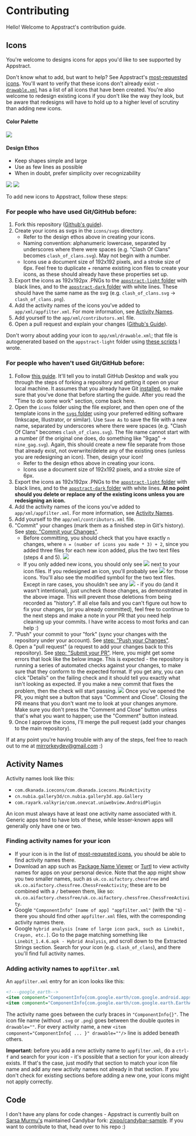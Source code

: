 # Contributing

Hello! Welcome to Appstract's contribution guide.

## Icons

You're welcome to designs icons for apps you'd like to see supported by Appstract.

Don't know what to add, but want to help? See Appstract's [most-requested icons](https://github.com/mirrorkeydev/Appstract/blob/master/icons/most-requested-icons.txt). You'll want to verify that these icons don't already exist - [`drawable.xml`](https://github.com/mirrorkeydev/Appstract/blob/master/app/xml/drawable.xml) has a list of all icons that have been created. You're also welcome to redesign existing icons if you don't like the way they look, but be aware that redesigns will have to hold up to a higher level of scrutiny than adding new icons.

#### Color Palette
![](https://user-images.githubusercontent.com/35010111/101709385-39fcfb80-3a44-11eb-9521-80d8ec0891db.png)

#### Design Ethos
- Keep shapes simple and large
- Use as few lines as possible
- When in doubt, prefer simplicity over recognizability

![](https://user-images.githubusercontent.com/35010111/101709693-cc050400-3a44-11eb-9998-b77fcd66ec30.png)
![](https://user-images.githubusercontent.com/35010111/101709697-cdcec780-3a44-11eb-8c14-001a1236619b.png)

To add new icons to Appstract, follow these steps:

### For people who have used Git/GitHub before:

1. Fork this repository ([Github's guide](https://docs.github.com/en/free-pro-team@latest/github/getting-started-with-github/fork-a-repo)).
2. Create your icons as svgs in the `icons/svgs` directory.
    - Refer to the design ethos above in creating your icons.
    - Naming convention: alphanumeric lowercase, separated by underscores where there were spaces (e.g. "Clash Of Clans" becomes `clash_of_clans.svg`). May not begin with a number.
    - Icons use a document size of 192x192 pixels, and a stroke size of 6px. Feel free to duplicate + rename existing icon files to create your icons, as these should already have these properties set up.
3. Export the icons as 192x192px .PNGs to the [`appstract-light` folder](https://github.com/mirrorkeydev/Appstract/tree/master/icons/appstract-light) with black lines, and to the [`appstract-dark` folder](https://github.com/mirrorkeydev/Appstract/tree/master/icons/appstract-light) with white lines. These should have the same name as the svg (e.g. `clash_of_clans.svg` -> `clash_of_clans.png`).
4. Add the activity names of the icons you've added to `app/xml/appfilter.xml`. For more information, see [Activity Names](#Activity-Names).
5. Add yourself to the `app/xml/contributors.xml` file.
6. Open a pull request and explain your changes ([Github's Guide](https://docs.github.com/en/free-pro-team@latest/github/collaborating-with-issues-and-pull-requests/creating-a-pull-request)).

Don't worry about adding your icon to `app/xml/drawable.xml`; that file is autogenerated based on the `appstract-light` folder using [these scripts](https://github.com/mirrorkeydev/PythonScripts/tree/master/Appstract) I wrote.

### For people who haven't used Git/GitHub before:

1. Follow [this guide](https://dev.to/highflyer910/the-beginners-guide-to-contributing-to-projects-with-githubdesktop-46o3). It'll tell you to install GitHub Desktop and walk you through the steps of forking a repository and getting it open on your local machine. It assumes that you already have Git [installed](https://git-scm.com/downloads), so make sure that you've done that before starting the guide. After you read the "Time to do some work" section, come back here.
2. Open the `icons` folder using the file explorer, and then open one of the template icons in the [`svgs` folder](https://github.com/mirrorkeydev/Appstract/tree/master/icons/svgs) using your preferred editing software (Inkscape, Illustrator, or similar). Use `Save As` to save the file with a new name, separated by underscores where there were spaces (e.g. "Clash Of Clans" becomes `clash_of_clans.svg`). The file name cannot start with a number (if the original one does, do something like "9gag" -> `nine_gag.svg`). Again, this should create a new file separate from those that already exist, not overwrite/delete any of the existing ones (unless you are redesigning an icon). Then, design your icon!
    - Refer to the design ethos above in creating your icons.
    - Icons use a document size of 192x192 pixels, and a stroke size of 6px.
3. Export the icons as 192x192px .PNGs to the [`appstract-light` folder](https://github.com/mirrorkeydev/Appstract/tree/master/icons/appstract-light) with black lines, and to the [`appstract-dark` folder](https://github.com/mirrorkeydev/Appstract/tree/master/icons/appstract-light) with white lines. **At no point should you delete or replace any of the existing icons unless you are redesigning an icon.**
4. Add the activity names of the icons you've added to `app/xml/appfilter.xml`. For more information, see [Activity Names](#Activity-Names).
5. Add yourself to the `app/xml/contributors.xml` file.
6. "Commit" your changes (mark them as a finished step in Git's history). See [step: "Commit your Changes"](https://dev.to/highflyer910/the-beginners-guide-to-contributing-to-projects-with-githubdesktop-46o3).
    - Before committing, you should check that you have exactly `n` changes, where `n = (number of icons you made * 3) + 2`, since you added three files for each new icon added, plus the two text files (steps 4 and 5).
    ![](https://user-images.githubusercontent.com/35010111/98146243-43f97080-1e80-11eb-92f2-4e65cbd46400.png)
    - If you only added new icons, you should only see ![](https://user-images.githubusercontent.com/35010111/98145699-e8c77e00-1e7f-11eb-8a87-fdfbc8fd1655.png) next to your icon files. If you redesigned an icon, you'll probably see ![](https://user-images.githubusercontent.com/35010111/98145877-0563b600-1e80-11eb-84d6-beb200fd7c2e.png) for those icons. You'll also see the modified symbol for the two text files. Except in rare cases, you shouldn't see any ![](https://user-images.githubusercontent.com/35010111/98145985-19a7b300-1e80-11eb-9ad8-e090b1485a4d.png) - if you do (and it wasn't intentional), just uncheck those changes, as demonstrated in the above image. This will prevent those deletions from being recorded as "history". If all else fails and you can't figure out how to fix your changes, (or you already committed), feel free to continue to the next steps and make a note in your PR that you need help cleaning up your commits. I have write access to most forks and can help :)
7. "Push" your commit to your "fork" (sync your changes with the repository under your account). See [step: "Push your Changes"](https://dev.to/highflyer910/the-beginners-guide-to-contributing-to-projects-with-githubdesktop-46o3).
8. Open a "pull request" (a request to add your changes back to this repository). See [step: "Submit your PR"](https://dev.to/highflyer910/the-beginners-guide-to-contributing-to-projects-with-githubdesktop-46o3). Here, you might get some errors that look like the below image. This is expected - the repository is running a series of automated checks against your changes, to make sure that they conform to the expected format. If you get any, you can click "Details" on the failing check and it should tell you exactly what isn't looking as expected. If you make a new commit that fixes the problem, then the check will start passing.
    ![](https://user-images.githubusercontent.com/35010111/103030943-afbb9980-4511-11eb-98e7-cd01c17eda30.png)
Once you've opened the PR, you might see a button that says "Comment and Close". Closing the PR means that you don't want me to look at your changes anymore. Make sure you don't press the "Comment and Close" button unless that's what you want to happen; use the "Comment" button instead.
9. Once I approve the icons, I'll merge the pull request (add your changes to the main repository).

If at any point you're having trouble with any of the steps, feel free to reach out to me at mirrorkeydev@gmail.com :)

## Activity Names

Activity names look like this:
- `com.dkanada.icecons/com.dkanada.icecons.MainActivity`
- `cn.nubia.gallery3d/cn.nubia.gallery3d.app.Gallery`
- `com.rayark.valkyrie/com.onevcat.uniwebview.AndroidPlugin`

An icon must always have at least one activity name associated with it. Generic apps tend to have lots of these, while lesser-known apps will generally only have one or two.

### Finding activity names for your icon
- If your icon is in the list of [most-requested icons](https://github.com/mirrorkeydev/Appstract/blob/master/icons/most-requested-icons.txt), you should be able to find activity names there.
- Download an app such as [Package Name Viewer](https://play.google.com/store/apps/details?id=com.csdroid.pkg&hl=en_US&gl=US) or [Turtl](https://f-droid.org/en/packages/org.xphnx.iconsubmit/) to view activity names for apps on your personal device. Note that the app might show you two smaller names, such as `uk.co.aifactory.chessfree` and `uk.co.aifactory.chessfree.ChessFreeActivity`; these are to be combined with a `/` between them, like so: `uk.co.aifactory.chessfree/uk.co.aifactory.chessfree.ChessFreeActivity`.
- Google `"ComponentInfo" [name of app] "appfilter.xml"` (with the `"`s) - there you should find other `appfilter.xml` files, with the corresponding activity names there.
- Google `hybrid analysis [name of large icon pack, such as Linebit, Crayon, etc.]`. Go to the page matching something like `Linebit_1.4.6.apk - Hybrid Analysis`, and scroll down to the Extracted Strings section. Search for your icon (e.g. `clash_of_clans`), and there you'll find full activity names.

### Adding activity names to `appfilter.xml`
An `appfilter.xml` entry for an icon looks like this:
```xml
<!---google_earth-->
<item component="ComponentInfo{com.google.earth/com.google.android.apps.earth.EarthActivity}" drawable="google_earth"/>
<item component="ComponentInfo{com.google.earth/com.google.earth.EarthActivity}" drawable="google_earth"/>
```
The activity name goes between the curly braces in `"ComponentInfo{}"`. The icon file name (without `.svg` or `.png`) goes between the double quotes in `drawable=""`. For every activity name, a new `<item component="ComponentInfo{ ... }" drawable=""/>` line is added beneath others.

**Important:** before you add a new activity name to `appfilter.xml`, do a `ctrl-f` and search for your icon - it's possible that a section for your icon already exists. If that's the case, just modify that section to match your icon file name and add any new activity names not already in that section. If you don't check for existing sections before adding a new one, your icons might not apply correctly. 

## Code

I don't have any plans for code changes - Appstract is currently built on [Sarsa Murmu's](https://github.com/sarsamurmu) maintained Candybar fork: [zixpo/candybar-sample](https://github.com/zixpo/candybar-sample). If you want to contribute to that, head over to his repo :)

